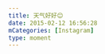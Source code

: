 ```yaml
---
title: 天气好好😊
date: 2015-02-12 16:56:28
mCategories: [Instagram]
type: moment
---
```


<div id="pics-20150212165628"></div>

<script>
var data = [
    {"link": "2015-02-12_165511.jpg", "type": "photo"}
];
picsRender(data, "pics-20150212165628");
</script>

